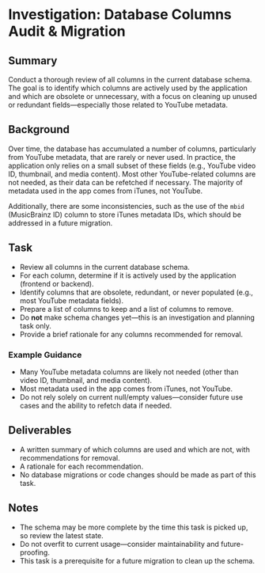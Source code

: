 # Investigation: Database Columns Audit & Migration

## Summary
Conduct a thorough review of all columns in the current database schema. The goal is to identify which columns are actively used by the application and which are obsolete or unnecessary, with a focus on cleaning up unused or redundant fields—especially those related to YouTube metadata.

## Background
Over time, the database has accumulated a number of columns, particularly from YouTube metadata, that are rarely or never used. In practice, the application only relies on a small subset of these fields (e.g., YouTube video ID, thumbnail, and media content). Most other YouTube-related columns are not needed, as their data can be refetched if necessary. The majority of metadata used in the app comes from iTunes, not YouTube.

Additionally, there are some inconsistencies, such as the use of the `mbid` (MusicBrainz ID) column to store iTunes metadata IDs, which should be addressed in a future migration.

## Task
- Review all columns in the current database schema.
- For each column, determine if it is actively used by the application (frontend or backend).
- Identify columns that are obsolete, redundant, or never populated (e.g., most YouTube metadata fields).
- Prepare a list of columns to keep and a list of columns to remove.
- Do **not** make schema changes yet—this is an investigation and planning task only.
- Provide a brief rationale for any columns recommended for removal.

### Example Guidance
- Many YouTube metadata columns are likely not needed (other than video ID, thumbnail, and media content).
- Most metadata used in the app comes from iTunes, not YouTube.
- Do not rely solely on current null/empty values—consider future use cases and the ability to refetch data if needed.

## Deliverables
- A written summary of which columns are used and which are not, with recommendations for removal.
- A rationale for each recommendation.
- No database migrations or code changes should be made as part of this task.

## Notes
- The schema may be more complete by the time this task is picked up, so review the latest state.
- Do not overfit to current usage—consider maintainability and future-proofing.
- This task is a prerequisite for a future migration to clean up the schema.
